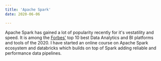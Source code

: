 ```yaml
---
title: 'Apache Spark'
date: 2020-06-06

---
```


Apache Spark has gained a lot of popularity recently for it's vestatility and speed. It is among the [Forbes'](https://www.forbes.com/sites/bernardmarr/2020/06/05/the-10-best-data-analytics-and-bi-platforms-and-tools-in-2020/?utm_campaign=General%20INFORMS%20Content&utm_content=131024120&utm_medium=social&utm_source=twitter&hss_channel=tw-24923980#78f32c8d560d) top 10 best Data Analytics and BI platforms and tools of the 2020. I have started an online course on Apache Spark ecosystem and databricks which builds on top of Spark adding reliable and performance data pipelines. 
